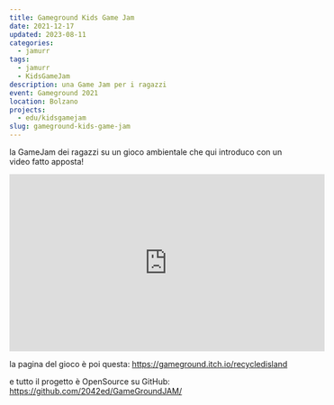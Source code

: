 ```yaml
---
title: Gameground Kids Game Jam
date: 2021-12-17
updated: 2023-08-11
categories:
  - jamurr
tags:
  - jamurr
  - KidsGameJam
description: una Game Jam per i ragazzi
event: Gameground 2021
location: Bolzano
projects:
  - edu/kidsgamejam
slug: gameground-kids-game-jam
---
```


la GameJam dei ragazzi su un gioco ambientale che qui introduco con un video fatto apposta!

<iframe width="560" height="315" src="https://www.youtube-nocookie.com/embed/4Y6FpUwr0MU?si=tXLg3aP_cVdPyxzs" title="YouTube video player" frameborder="0" allow="accelerometer; autoplay; clipboard-write; encrypted-media; gyroscope; picture-in-picture; web-share" allowfullscreen></iframe>
<https://www.youtube.com/watch?v=4Y6FpUwr0MU>

la pagina del gioco è poi questa: <https://gameground.itch.io/recycledisland>

e tutto il progetto è OpenSource su GitHub: <https://github.com/2042ed/GameGroundJAM/>
